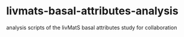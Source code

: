 # livmats-basal-attributes-analysis
analysis scripts of the livMatS basal attributes study for collaboration
